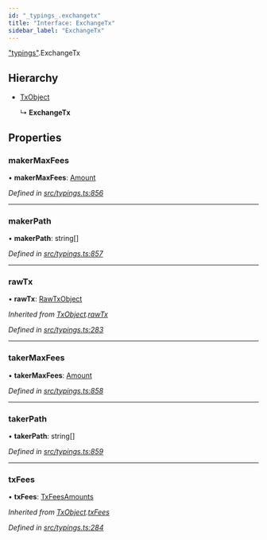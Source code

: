```yaml
---
id: "_typings_.exchangetx"
title: "Interface: ExchangeTx"
sidebar_label: "ExchangeTx"
---
```


["typings"](../modules/_typings_.md).ExchangeTx

## Hierarchy

* [TxObject](_typings_.txobject.md)

  ↳ **ExchangeTx**

## Properties

### makerMaxFees

•  **makerMaxFees**: [Amount](_typings_.amount.md)

*Defined in [src/typings.ts:856](https://github.com/trustlines-protocol/clientlib/blob/4830efe/src/typings.ts#L856)*

___

### makerPath

•  **makerPath**: string[]

*Defined in [src/typings.ts:857](https://github.com/trustlines-protocol/clientlib/blob/4830efe/src/typings.ts#L857)*

___

### rawTx

•  **rawTx**: [RawTxObject](_typings_.rawtxobject.md)

*Inherited from [TxObject](_typings_.txobject.md).[rawTx](_typings_.txobject.md#rawtx)*

*Defined in [src/typings.ts:283](https://github.com/trustlines-protocol/clientlib/blob/4830efe/src/typings.ts#L283)*

___

### takerMaxFees

•  **takerMaxFees**: [Amount](_typings_.amount.md)

*Defined in [src/typings.ts:858](https://github.com/trustlines-protocol/clientlib/blob/4830efe/src/typings.ts#L858)*

___

### takerPath

•  **takerPath**: string[]

*Defined in [src/typings.ts:859](https://github.com/trustlines-protocol/clientlib/blob/4830efe/src/typings.ts#L859)*

___

### txFees

•  **txFees**: [TxFeesAmounts](_typings_.txfeesamounts.md)

*Inherited from [TxObject](_typings_.txobject.md).[txFees](_typings_.txobject.md#txfees)*

*Defined in [src/typings.ts:284](https://github.com/trustlines-protocol/clientlib/blob/4830efe/src/typings.ts#L284)*
